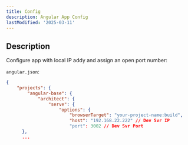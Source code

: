 ```yaml
---
title: Config
description: Angular App Config
lastModified: '2025-03-11'
---
```


## Description

Configure app with local IP addy and assign an open port number:

`angular.json`:

```json
{
    "projects": {
        "angular-base": {
            "architect": {
                "serve": {
                    "options": {
                        "browserTarget": "your-project-name:build",
                        "host": "192.168.22.222" // Dev Svr IP
                        "port": 3002 // Dev Svr Port
      },
      ...
```
